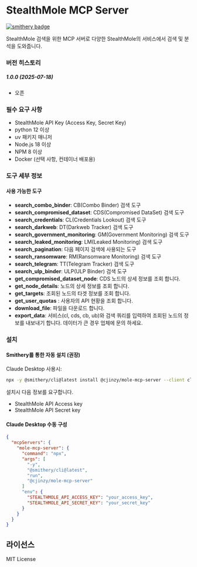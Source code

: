 # StealthMole MCP Server

[![smithery badge](https://smithery.ai/badge/@cjinzy/stealthmole-mcp-server)](https://smithery.ai/server/@cjinzy/stealthmole-mcp-server)

StealthMole 검색을 위한 MCP 서버로 다양한 StealthMole의 서비스에서 검색 및 분석을 도와줍니다.

### 버전 히스토리

##### 1.0.0 (2025-07-18)

- 오픈

### 필수 요구 사항

- StealthMole API Key (Access Key, Secret Key)
- python 12 이상
- uv 패키지 매니저
- Node.js 18 이상
- NPM 8 이상
- Docker (선택 사항, 컨테이너 배포용)

### 도구 세부 정보

#### 사용 가능한 도구

- **search_combo_binder**: CB(Combo Binder) 검색 도구
- **search_compromised_dataset**: CDS(Compromised DataSet) 검색 도구
- **search_credentials**: CL(Credentials Lookout) 검색 도구
- **search_darkweb**: DT(Darkweb Tracker) 검색 도구
- **search_government_monitoring**: GM(Government Monitoring) 검색 도구
- **search_leaked_monitoring**: LM(Leaked Monitoring) 검색 도구
- **search_pagination**: 다음 페이지 검색에 사용되는 도구
- **search_ransomware**: RM(Ransomware Monitoring) 검색 도구
- **search_telegram**: TT(Telegram Tracker) 검색 도구
- **search_ulp_binder**: ULP(ULP Binder) 검색 도구
- **get_compromised_dataset_node**: CDS 노드의 상세 정보를 조회 합니다.
- **get_node_details**: 노드의 상세 정보를 조회 합니다.
- **get_targets**: 조회된 노드의 타겟 정보를 조회 합니다.
- **get_user_quotas** : 사용자의 API 현황을 조회 합니다.
- **download_file**: 파일을 다운로드 합니다.
- **export_data**: 서비스(cl, cds, cb, ub)와 검색 쿼리를 입력하여 조회된 노드의 정보를 내보내기 합니다. 데이터가 큰 경우 업체에 문의 하세요.

### 설치

#### Smithery를 통한 자동 설치 (권장)

Claude Desktop 사용시:

```bash
npx -y @smithery/cli@latest install @cjinzy/mole-mcp-server --client claude
```

설치시 다음 정보를 요구합니다.

- StealthMole API Access key
- StealthMole API Secret key

#### Claude Desktop 수동 구성

```json
{
  "mcpServers": {
    "mole-mcp-server": {
      "command": "npx",
      "args": [
        "-y",
        "@smithery/cli@latest",
        "run",
        "@cjinzy/mole-mcp-server"
      ]
      "env": {
        "STEALTHMOLE_API_ACCESS_KEY": "your_access_key",
        "STEALTHMOLE_API_SECRET_KEY": "your_secret_key"
      }
    }
  }
}
```

## 라이선스

MIT License
